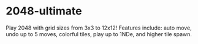 # 2048-ultimate
Play 2048 with grid sizes from 3x3 to 12x12! Features include: auto move, undo up to 5 moves, colorful tiles, play up to 1NDe, and higher tile spawn.

